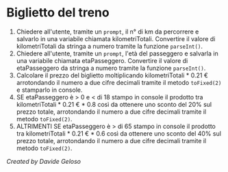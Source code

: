 # Biglietto del treno

1. Chiedere all'utente, tramite un `prompt`, il n° di km da percorrere e salvarlo in una variabile chiamata kilometriTotali. Convertire il valore di kilometriTotali da stringa a numero tramite la funzione `parseInt()`.
2. Chiedere all'utente, tramite un `prompt`, l'età del passeggero e salvarla in una variabile chiamata etaPasseggero. Convertire il valore di etaPasseggero da stringa a numero tramite la funzione `parseInt()`.
3. Calcolare il prezzo del biglietto moltiplicando kilometriTotali \* 0.21 € arrotondando il numero a due cifre decimali tramite il metodo `toFixed(2)` e stamparlo in console.
4. SE etaPasseggero è > 0 e < di 18 stampo in console il prodotto tra kilometriTotali \* 0.21 € \* 0.8 così da ottenere uno sconto del 20% sul prezzo totale, arrotondando il numero a due cifre decimali tramite il metodo `toFixed(2)`.
5. ALTRIMENTI SE etaPasseggero è > di 65 stampo in console il prodotto tra kilometriTotali \* 0.21 € \* 0.6 così da ottenere uno sconto del 40% sul prezzo totale, arrotondando il numero a due cifre decimali tramite il metodo `toFixed(2)`.

_Created by Davide Geloso_
